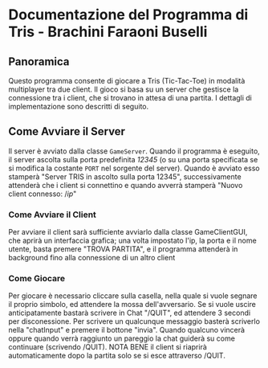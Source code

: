 # Documentazione del Programma di Tris - Brachini Faraoni Buselli

## Panoramica

Questo programma consente di giocare a Tris (Tic-Tac-Toe) in modalità multiplayer tra due client. 
Il gioco si basa su un server che gestisce la connessione tra i client, che si trovano in attesa di una partita. 
I dettagli di implementazione sono descritti di seguito.

## Come Avviare il Server

Il server è avviato dalla classe `GameServer`. Quando il programma è eseguito, il server ascolta sulla 
porta predefinita *12345* (o su una porta specificata se si modifica la costante `PORT` nel sorgente del server).
Quando è avviato esso stamperà "Server TRIS in ascolto sulla porta 12345", successivamente attenderà che i client si connettino
e quando avverrà stamperà "Nuovo client connesso: /*ip*"

### Come Avviare il Client
Per avviare il client sarà sufficiente avviarlo dalla classe GameClientGUI, che aprirà un interfaccia grafica; una volta
impostato l'ip, la porta e il nome utente, basta premere "TROVA PARTITA", e il programma attenderà in background fino alla connessione di un altro client

### Come Giocare
Per giocare è necessario cliccare sulla casella, nella quale si vuole segnare il proprio simbolo, ed attendere la mossa dell'avversario.
Se si vuole uscire anticipatamente bastarà scrivere in Chat "/QUIT", ed attendere 3 secondi per disconessione. Per scrivere un qualcunque
messaggio basterà scriverlo nella "chatInput" e premere il bottone "invia". Quando qualcuno vincerà oppure quando verrà raggiunto un pareggio
la chat guiderà su come continuare (scrivendo /QUIT). NOTA BENE il client si riaprirà automaticamente dopo la partita solo se si esce attraverso /QUIT.
